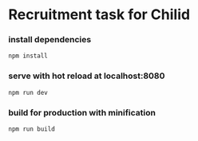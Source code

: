 # Recruitment task for Chilid

### install dependencies
```
npm install
```

### serve with hot reload at localhost:8080
```
npm run dev
```

### build for production with minification
```
npm run build
```